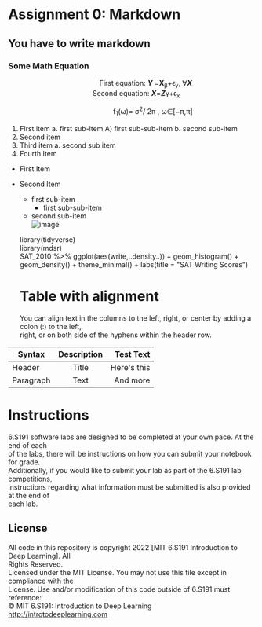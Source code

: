 # **Assignment 0: Markdown**
## **You have to write markdown**
### **Some Math Equation**      
 &emsp;&emsp;&emsp;&emsp;&emsp;&emsp;&emsp;&emsp;&emsp;&emsp;&emsp;&emsp;&emsp; First equation: ***Y*** =**X**<sub>β</sub>+ϵ<sub>y</sub>, ∀***X***  
 &emsp;&emsp;&emsp;&emsp;&emsp;&emsp;&emsp;&emsp;&emsp;&emsp;&emsp;&emsp; Second equation: ***X***=***Z***γ+ϵ<sub>x</sub>
   
 &emsp;&emsp;&emsp;&emsp;&emsp;&emsp;&emsp;&emsp;&emsp;&emsp;&emsp;&emsp;&emsp;&emsp;&emsp; f<sub>1</sub>(ω)=
σ<sup>2</sup>/
2π
, ω∈[−π,π]
1. First item a. first sub-item A) first sub-sub-item b. second sub-item
2. Second item
3. Third item a. second sub item
4. Fourth Item

* First Item
* Second Item  
   * first sub-item  
     * first sub-sub-item   
   * second sub-item  
![image](https://user-images.githubusercontent.com/72993483/170688221-ba18d3a2-fb23-44e5-bfc0-64e0b3bfb9f2.png)  

   library(tidyverse)   
   library(mdsr)  
   SAT_2010 %>% ggplot(aes(write,..density..)) + geom_histogram() +  
   geom_density() + theme_minimal() + labs(title = "SAT Writing Scores")
   # **Table with alignment**
   You can align text in the columns to the left, right, or center by adding a colon (:) to the left,  
right, or on both side of the hyphens within the header row.

|Syntax         | Description   | Test Text  |
| ------------- |:-------------:| ----------:|
| Header        | Title         |Here's this |
| Paragraph     |Text           |  And more  |
# **Instructions**  
6.S191 software labs are designed to be completed at your own pace. At the end of each  
of the labs, there will be instructions on how you can submit your notebook for grade.  
Additionally, if you would like to submit your lab as part of the 6.S191 lab competitions,  
instructions regarding what information must be submitted is also provided at the end of  
each lab.  
## **License**
All code in this repository is copyright 2022 [MIT 6.S191 Introduction to Deep Learning]. All  
Rights Reserved.  
Licensed under the MIT License. You may not use this file except in compliance with the  
License. Use and/or modification of this code outside of 6.S191 must reference:  
© MIT 6.S191: Introduction to Deep Learning  
<http://introtodeeplearning.com>
